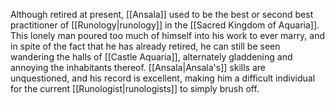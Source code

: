 Although retired at present, <span class="people">[[Ansala]]</span> used to be the best or second best practitioner of <span class="miscellaneous">[[Runology|runology]]</span> in the <span class="political-bodies-places">[[Sacred Kingdom of Aquaria]]</span>.
This lonely man poured too much of himself into his work to ever marry, and in spite of the fact that he has already retired, he can still be seen wandering the halls of <span class="political-bodies-places">[[Castle Aquaria]]</span>, alternately gladdening and annoying the inhabitants thereof.
<span class="people">[[Ansala|Ansala's]]</span> skills are unquestioned, and his record is excellent, making him a difficult individual for the current <span class="miscellaneous">[[Runologist|runologists]]</span> to simply brush off.